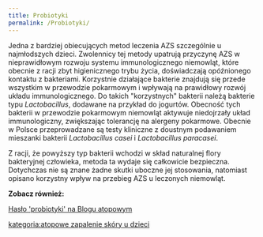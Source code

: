 ```yaml
---
title: Probiotyki
permalink: /Probiotyki/
---
```


Jedna z bardziej obiecujących metod leczenia AZS szczególnie u najmłodszych dzieci. Zwolennicy tej metody upatrują przyczynę AZS w nieprawidłowym rozwoju systemu immunologicznego niemowląt, które obecnie z racji zbyt higienicznego trybu życia, doświadczają opóźnionego kontaktu z bakteriami. Korzystnie działające bakterie znajdują się przede wszystkim w przewodzie pokarmowym i wpływają na prawidłowy rozwój układu immunologicznego. Do takich "korzystnych" bakterii należą bakterie typu *Lactobacillus*, dodawane na przykład do jogurtów. Obecność tych bakterii w przewodzie pokarmowym niemowląt aktywuje niedojrzały układ immunologiczny, zwiększając tolerancję na alergeny pokarmowe. Obecnie w Polsce przeprowadzane są testy kliniczne z doustnym podawaniem mieszanki bakterii *Lactobacillus casei* i *Lactobacillus paracasei*.

Z racji, że powyższy typ bakterii wchodzi w skład naturalnej flory bakteryjnej człowieka, metoda ta wydaje się całkowicie bezpieczna. Dotychczas nie są znane żadne skutki uboczne jej stosowania, natomiast opisano korzystny wpływ na przebieg AZS u leczonych niemowląt.

**Zobacz również:**

[Hasło 'probiotyki' na Blogu atopowym](http://blog.atopowe.pl/tag/probiotyki/)

[kategoria:atopowe zapalenie skóry u dzieci](/atopedia/kategoria:atopowe_zapalenie_skóry_u_dzieci "wikilink")